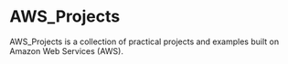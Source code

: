 # AWS_Projects
AWS_Projects is a collection of practical projects and examples built on Amazon Web Services (AWS).

